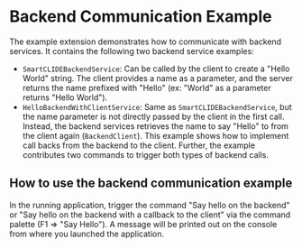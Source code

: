 # Backend Communication Example

The example extension demonstrates how to communicate with backend services.
It contains the following two backend service examples:

- `SmartCLIDEBackendService`: Can be called by the client to create a "Hello World" string. The client provides a name as a parameter, and the server returns the name prefixed with "Hello" (ex: "World" as a parameter returns "Hello World").
- `HelloBackendWithClientService`: Same as `SmartCLIDEBackendService`, but the name parameter is not directly passed by the client in the first call. Instead, the backend services retrieves the name to say "Hello" to from the client again (`BackendClient`). This example shows how to implement call backs from the backend to the client.
  Further, the example contributes two commands to trigger both types of backend calls.

## How to use the backend communication example

In the running application, trigger the command "Say hello on the backend" or "Say hello on the backend with a callback to the client" via the command palette (F1 => "Say Hello"). A message will be printed out on the console from where you launched the application.
